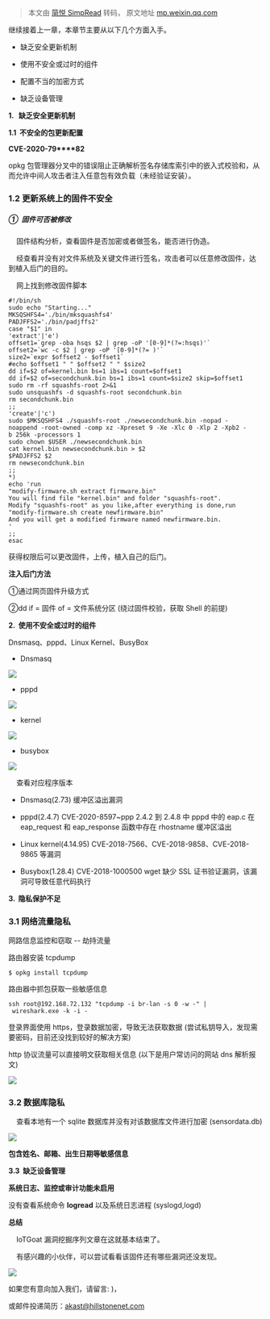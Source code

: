 > 本文由 [简悦 SimpRead](http://ksria.com/simpread/) 转码， 原文地址 [mp.weixin.qq.com](https://mp.weixin.qq.com/s/gf-lLUPX4aRTNHMr1Fhlbg)

继续接着上一章，本章节主要从以下几个方面入手。

*   缺乏安全更新机制
    
*   使用不安全或过时的组件
    
*   配置不当的加密方式
    
*   缺乏设备管理
    

**1.   缺乏安全更新机制**  

**1.1  不安全的包更新配置**

**CVE-2020-79****82**

opkg 包管理器分叉中的错误阻止正确解析签名存储库索引中的嵌入式校验和，从而允许中间人攻击者注入任意包有效负载（未经验证安装）。

### **1.2 更新系统上的固件不安全**

##### **①  固件可否被修改**

    固件结构分析，查看固件是否加密或者做签名，能否进行伪造。

    经查看并没有对文件系统及关键文件进行签名，攻击者可以任意修改固件，达到植入后门的目的。

    网上找到修改固件脚本

```
#!/bin/sh
sudo echo "Starting..."
MKSQSHFS4='./bin/mksquashfs4'
PADJFFS2='./bin/padjffs2'
case "$1" in
'extract'|'e')
offset1=`grep -oba hsqs $2 | grep -oP '[0-9]*(?=:hsqs)'`
offset2=`wc -c $2 | grep -oP '[0-9]*(?= )'`
size2=`expr $offset2 - $offset1`
#echo $offset1 " " $offset2 " " $size2
dd if=$2 of=kernel.bin bs=1 ibs=1 count=$offset1
dd if=$2 of=secondchunk.bin bs=1 ibs=1 count=$size2 skip=$offset1
sudo rm -rf squashfs-root 2>&1
sudo unsquashfs -d squashfs-root secondchunk.bin
rm secondchunk.bin
;;
'create'|'c')
sudo $MKSQSHFS4 ./squashfs-root ./newsecondchunk.bin -nopad -noappend -root-owned -comp xz -Xpreset 9 -Xe -Xlc 0 -Xlp 2 -Xpb2 -b 256k -processors 1
sudo chown $USER ./newsecondchunk.bin
cat kernel.bin newsecondchunk.bin > $2
$PADJFFS2 $2
rm newsecondchunk.bin
;;
*)
echo 'run
"modify-firmware.sh extract firmware.bin"
You will find file "kernel.bin" and folder "squashfs-root".
Modify "squashfs-root" as you like,after everything is done,run
"modify-firmware.sh create newfirmware.bin"
And you will get a modified firmware named newfirmware.bin.
'
;;
esac
```

获得权限后可以更改固件，上传，植入自己的后门。

**注入后门方法**

①通过网页固件升级方式

②dd if = 固件 of = 文件系统分区 (绕过固件校验，获取 Shell 的前提)

**2.  使用不安全或过时的组件**  

Dnsmasq、pppd、Linux Kernel、BusyBox

*   Dnsmasq
    

![](https://mmbiz.qpic.cn/mmbiz_png/Gw8FuwXLJnQzWSK1U18EFk6uib4ZklpAeicfibDnLDq1WpWMgdFYXaDicU9TZ3uu8TxUndjD77ic3u8G0q5DSLrn1KA/640?wx_fmt=png)

*   pppd
    

![](https://mmbiz.qpic.cn/mmbiz_png/Gw8FuwXLJnQzWSK1U18EFk6uib4ZklpAewWRUSAtJqPoq23RZCddRibTQXA8Wjpwdz8QYcnMozW7DmCAzjliae1BA/640?wx_fmt=png)

*   kernel
    

![](https://mmbiz.qpic.cn/mmbiz_png/Gw8FuwXLJnQzWSK1U18EFk6uib4ZklpAeGP1Clp1CsCOOBRZYh0DnOFz5fFXIXBSGvbrfrnSC0IicBY17RhZ2yFw/640?wx_fmt=png)

*   busybox
    

![](https://mmbiz.qpic.cn/mmbiz_png/Gw8FuwXLJnQzWSK1U18EFk6uib4ZklpAeIbtAbqHA1n9HYBYzjbIoqBH0JAl47UYsOU6q6iaRL601bQx0BCQxquw/640?wx_fmt=png)

    查看对应程序版本

*   Dnsmasq(2.73) 缓冲区溢出漏洞
    
*   pppd(2.4.7) CVE-2020-8597~ppp 2.4.2 到 2.4.8 中 pppd 中的 eap.c 在 eap_request 和 eap_response 函数中存在 rhostname 缓冲区溢出
    
*   Linux kernel(4.14.95) CVE-2018-7566、CVE-2018-9858、CVE-2018-9865 等漏洞
    
*   Busybox(1.28.4) CVE-2018-1000500 wget 缺少 SSL 证书验证漏洞，该漏洞可导致任意代码执行
    

**3.  隐私保护不足**

### **3.1 网络流量隐私**

网路信息监控和窃取 -- 劫持流量

路由器安装 tcpdump

```
$ opkg install tcpdump
```

路由器中抓包获取一些敏感信息

```
ssh root@192.168.72.132 "tcpdump -i br-lan -s 0 -w -" | wireshark.exe -k -i -
```

登录界面使用 https，登录数据加密，导致无法获取数据 (尝试私钥导入，发现需要密码，目前还没找到较好的解决方案)

http 协议流量可以直接明文获取相关信息 (以下是用户常访问的网站 dns 解析报文)

![](https://mmbiz.qpic.cn/mmbiz_png/Gw8FuwXLJnQzWSK1U18EFk6uib4ZklpAeSnibDaXxM03f1zSakGy2TicjSicUmkABA4ibtnL1F5U1opuJWrsMBZPxhA/640?wx_fmt=png)

### **3.2 数据库隐私**

    查看本地有一个 sqlite 数据库并没有对该数据库文件进行加密 (sensordata.db)

![](https://mmbiz.qpic.cn/mmbiz_png/Gw8FuwXLJnQzWSK1U18EFk6uib4ZklpAetjQ6KWs3GKIORhBc4uwJWsNo86vtyPDl4gB6fXb9zUDpx69EhP7eew/640?wx_fmt=png)  

**包含姓名、邮箱、出生日期等敏感信息**  

**3.3  缺乏设备管理**

**系统日志、监控或审计功能未启用**

没有查看系统命令 **logread** 以及系统日志进程 (syslogd,logd)

**总结**

    IoTGoat 漏洞挖掘序列文章在这就基本结束了。

    有感兴趣的小伙伴，可以尝试看看该固件还有哪些漏洞还没发现。

![](https://mmbiz.qpic.cn/mmbiz_png/Gw8FuwXLJnTqMVczDE3GyGU1hPA7RQQlIESOibcZaWMeJVMicz1JUKnoSKhomypNO0J7q4BAxqjgxmpWYYe17ia2A/640?wx_fmt=png)

如果您有意向加入我们，请留言: )，

或邮件投递简历：akast@hillstonenet.com